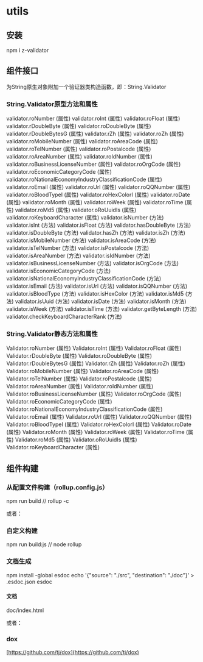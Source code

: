 # utils

## 安装
npm i z-validator

## 组件接口
为String原生对象附加一个验证器类构造函数，即：String.Validator

### String.Validator原型方法和属性

validator.roNumber (属性)
validator.roInt (属性)
validator.roFloat (属性)
validator.rDoubleByte (属性)
validator.roDoubleByte (属性)
validator.rDoubleBytesG (属性)
validator.rZh (属性)
validator.roZh (属性)
validator.roMobileNumber (属性)
validator.roAreaCode (属性)
validator.roTelNumber (属性)
validator.roPostalcode (属性)
validator.roAreaNumber (属性)
validator.roIdNumber (属性)
validator.roBusinessLicenseNumber (属性)
validator.roOrgCode (属性)
validator.roEconomicCategoryCode (属性)
validator.roNationalEconomyIndustryClassificationCode (属性)
validator.roEmail (属性)
validator.roUrl (属性)
validator.roQQNumber (属性)
validator.roBloodTypeI (属性)
validator.roHexColorI (属性)
validator.roDate (属性)
validator.roMonth (属性)
validator.roWeek (属性)
validator.roTime (属性)
validator.roMd5 (属性)
validator.oRoUuidIs (属性)
validator.roKeyboardCharacter (属性)
validator.isNumber (方法)
validator.isInt (方法)
validator.isFloat (方法)
validator.hasDoubleByte (方法)
validator.isDoubleByte (方法)
validator.hasZh (方法)
validator.isZh (方法)
validator.isMobileNumber (方法)
validator.isAreaCode (方法)
validator.isTelNumber (方法)
validator.isPostalcode (方法)
validator.isAreaNumber (方法)
validator.isIdNumber (方法)
validator.isBusinessLicenseNumber (方法)
validator.isOrgCode (方法)
validator.isEconomicCategoryCode (方法)
validator.isNationalEconomyIndustryClassificationCode (方法)
validator.isEmail (方法)
validator.isUrl (方法)
validator.isQQNumber (方法)
validator.isBloodType (方法)
validator.isHexColor (方法)
validator.isMd5 (方法)
validator.isUuid (方法)
validator.isDate (方法)
validator.isMonth (方法)
validator.isWeek (方法)
validator.isTime (方法)
validator.getByteLength (方法)
validator.checkKeyboardCharacterRank (方法)

### String.Validator静态方法和属性

Validator.roNumber (属性)
Validator.roInt (属性)
Validator.roFloat (属性)
Validator.rDoubleByte (属性)
Validator.roDoubleByte (属性)
Validator.rDoubleBytesG (属性)
Validator.rZh (属性)
Validator.roZh (属性)
Validator.roMobileNumber (属性)
Validator.roAreaCode (属性)
Validator.roTelNumber (属性)
Validator.roPostalcode (属性)
Validator.roAreaNumber (属性)
Validator.roIdNumber (属性)
Validator.roBusinessLicenseNumber (属性)
Validator.roOrgCode (属性)
Validator.roEconomicCategoryCode (属性)
Validator.roNationalEconomyIndustryClassificationCode (属性)
Validator.roEmail (属性)
Validator.roUrl (属性)
Validator.roQQNumber (属性)
Validator.roBloodTypeI (属性)
Validator.roHexColorI (属性)
Validator.roDate (属性)
Validator.roMonth (属性)
Validator.roWeek (属性)
Validator.roTime (属性)
Validator.roMd5 (属性)
Validator.oRoUuidIs (属性)
Validator.roKeyboardCharacter (属性)

## 组件构建

### 从配置文件构建（rollup.config.js）
npm run build // rollup -c

或者：

### 自定义构建
npm run build:js // node rollup

### 文档生成
npm install -global esdoc
echo '{"source": "./src", "destination": "./doc"}' > .esdoc.json
esdoc
#### 文档
doc/index.html

或者：

### dox
[https://github.com/tj/dox](https://github.com/tj/dox)
